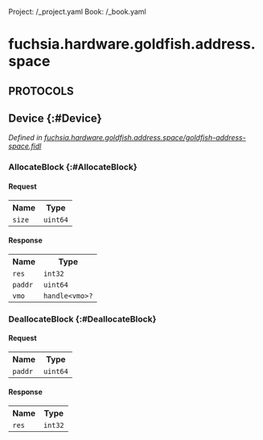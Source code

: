 Project: /_project.yaml
Book: /_book.yaml

# fuchsia.hardware.goldfish.address.space


## **PROTOCOLS**

## Device {:#Device}
*Defined in [fuchsia.hardware.goldfish.address.space/goldfish-address-space.fidl](https://fuchsia.googlesource.com/fuchsia/+/master/zircon/system/fidl/fuchsia-hardware-goldfish-address-space/goldfish-address-space.fidl#10)*


### AllocateBlock {:#AllocateBlock}


#### Request
<table>
    <tr><th>Name</th><th>Type</th></tr>
    <tr>
            <td><code>size</code></td>
            <td>
                <code>uint64</code>
            </td>
        </tr></table>


#### Response
<table>
    <tr><th>Name</th><th>Type</th></tr>
    <tr>
            <td><code>res</code></td>
            <td>
                <code>int32</code>
            </td>
        </tr><tr>
            <td><code>paddr</code></td>
            <td>
                <code>uint64</code>
            </td>
        </tr><tr>
            <td><code>vmo</code></td>
            <td>
                <code>handle&lt;vmo&gt;?</code>
            </td>
        </tr></table>

### DeallocateBlock {:#DeallocateBlock}


#### Request
<table>
    <tr><th>Name</th><th>Type</th></tr>
    <tr>
            <td><code>paddr</code></td>
            <td>
                <code>uint64</code>
            </td>
        </tr></table>


#### Response
<table>
    <tr><th>Name</th><th>Type</th></tr>
    <tr>
            <td><code>res</code></td>
            <td>
                <code>int32</code>
            </td>
        </tr></table>















